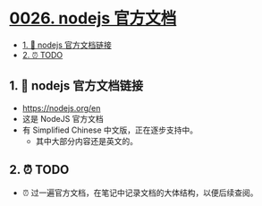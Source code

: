 # [0026. nodejs 官方文档](https://github.com/Tdahuyou/TNotes.nodejs/tree/main/notes/0026.%20nodejs%20%E5%AE%98%E6%96%B9%E6%96%87%E6%A1%A3)

<!-- region:toc -->

- [1. 🔗 nodejs 官方文档链接](#1--nodejs-官方文档链接)
- [2. ⏰ TODO](#2--todo)

<!-- endregion:toc -->

## 1. 🔗 nodejs 官方文档链接

- https://nodejs.org/en
- 这是 NodeJS 官方文档
- 有 Simplified Chinese 中文版，正在逐步支持中。
  - 其中大部分内容还是英文的。

## 2. ⏰ TODO

- ⏰ 过一遍官方文档，在笔记中记录文档的大体结构，以便后续查阅。
